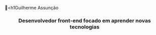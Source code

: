 🤖<h1Guilherme Assunção</h1>
<h3 align="center">Desenvolvedor front-end focado em aprender novas tecnologias</h3>

